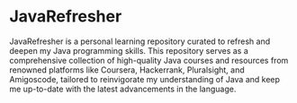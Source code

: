 # JavaRefresher
JavaRefresher is a personal learning repository curated to refresh and deepen my Java programming skills. This repository serves as a comprehensive collection of high-quality Java courses and resources from renowned platforms like Coursera, Hackerrank, Pluralsight, and Amigoscode, tailored to reinvigorate my understanding of Java and keep me up-to-date with the latest advancements in the language.
